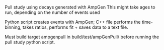 Pull study using decays generated with AmpGen
This might take ages to run, depending on the number of events used

Python script creates events with AmpGen; C++ file performs the time-binning, takes ratios, performs fit + saves data to a text file.

Must build target ampgenpull in build/test/ampGenPull/ before running
the pull study python script.
